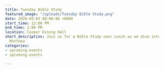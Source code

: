 ```yaml
---
title: Tuesday Bible Study
featured_image: "/uploads/Tuesday Bible Study.png"
date: 2020-03-03 08:00:00 +0000
start_time: 12:00 PM
end_time: 1:00 PM
location: Casper Dining Hall
short_description: Join us for a Bible Study over Lunch as we dive into the book of
  Matthew
categories:
- upcoming-events
- upcoming-events

---
```

